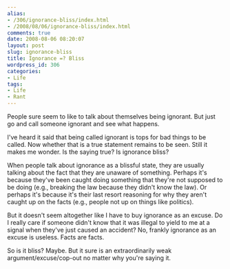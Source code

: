 ```yaml
---
alias:
- /306/ignorance-bliss/index.html
- /2008/08/06/ignorance-bliss/index.html
comments: true
date: 2008-08-06 08:20:07
layout: post
slug: ignorance-bliss
title: Ignorance =? Bliss
wordpress_id: 306
categories:
- Life
tags:
- Life
- Rant
---
```


People sure seem to like to talk about themselves being ignorant.  But just go and call someone ignorant and see what happens.

I've heard it said that being called ignorant is tops for bad things to be called.  Now whether that is a true statement remains to be seen.  Still it makes me wonder.  Is the saying true?  Is ignorance bliss?

When people talk about ignorance as a blissful state, they are usually talking about the fact that they are unaware of something.  Perhaps it's because they've been caught doing something that they're not supposed to be doing (e.g., breaking the law because they didn't know the law).  Or perhaps it's because it's their last resort reasoning for why they aren't caught up on the facts (e.g., people not up on things like politics).

But it doesn't seem altogether like I have to buy ignorance as an excuse.  Do I really care if someone didn't know that it was illegal to yield to me at a signal when they've just caused an accident?  No, frankly ignorance as an excuse is useless.  Facts are facts.

So is it bliss?  Maybe.  But it sure is an extraordinarily weak argument/excuse/cop-out no matter why you're saying it.
